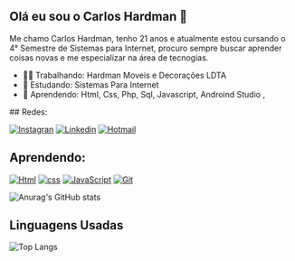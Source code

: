 ## Olá eu sou o Carlos Hardman 👋

Me chamo Carlos Hardman, tenho 21 anos e atualmente estou cursando o 4° Semestre de Sistemas para Internet, procuro sempre buscar aprender coisas novas e me especializar na área de tecnogias.

<ul>
   <li>👨‍💼 Trabalhando: Hardman Moveis e Decorações LDTA</li>
   <li>🏫 Estudando: Sistemas Para Internet</li>
   <li>🎒 Aprendendo: Html, Css, Php,  Sql, Javascript, Androind Studio , </li>
</ul>
 ## Redes:

 [![Instagran](https://img.shields.io/badge/Instagram-E4405F?style=for-the-badge&logo=instagram&logoColor=white)](https://www.instagram.com/caahardman/)
[![Linkedin](https://img.shields.io/badge/LinkedIn-0077B5?style=for-the-badge&logo=linkedin&logoColor=white)](https://www.linkedin.com/in/carlos-hardman-42a509258/)
[![Hotmail](https://img.shields.io/badge/Microsoft_Outlook-0078D4?style=for-the-badge&logo=microsoft-outlook&logoColor=white)](carlinhoshardman@hotmail.com)


## Aprendendo:

[![Html](https://img.shields.io/badge/HTML5-E34F26?style=for-the-badge&logo=html5&logoColor=white)]()
[![css](https://img.shields.io/badge/CSS3-1572B6?style=for-the-badge&logo=css3&logoColor=white)]()
[![JavaScript](https://img.shields.io/badge/JavaScript-F7DF1E?style=for-the-badge&logo=javascript&logoColor=black)]()
[![Git](https://img.shields.io/badge/GIT-E44C30?style=for-the-badge&logo=git&logoColor=white)]()

![Anurag's GitHub stats](https://github-readme-stats.vercel.app/api?username=anuraghazra&show_icons=true&theme=tokyonight)

## Linguagens Usadas
![Top Langs](https://github-readme-stats.vercel.app/api/top-langs/?username=anuraghazra&exclude_repo=github-readme-stats,anuraghazra.github.io)

